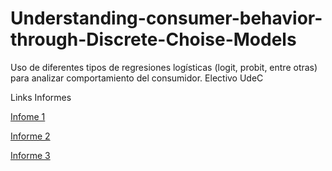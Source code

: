 # Understanding-consumer-behavior-through-Discrete-Choise-Models
Uso de diferentes tipos de regresiones logísticas (logit, probit, entre otras) para analizar comportamiento del consumidor. Electivo UdeC

Links Informes


[Infome 1](https://drive.google.com/file/d/1DiaSdkGvQhQj5kGgb9khMuvsUpWJLp5L/view?usp=sharing)

[Informe 2](https://drive.google.com/file/d/1rcPEiUtVFuFlET7qp2JCXogDVTG8BrOl/view?usp=sharing)

[Informe 3](https://drive.google.com/file/d/18UTaOi7Fo7uPRNAFhKWr5rmYvhYq3Gss/view?usp=sharing)

